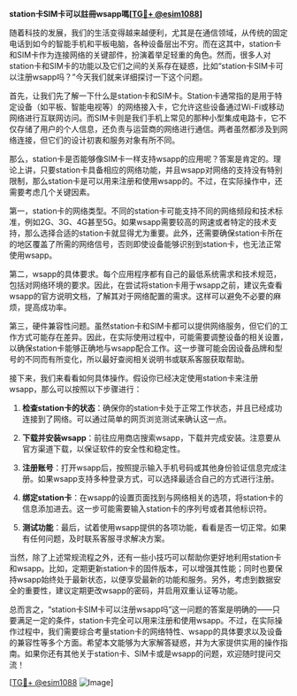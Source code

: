 **station卡SIM卡可以註冊wsapp嗎[[TG💪+ @esim1088](https://t.me/s/esim1088)]**

随着科技的发展，我们的生活变得越来越便利，尤其是在通信领域，从传统的固定电话到如今的智能手机和平板电脑，各种设备层出不穷。而在这其中，station卡和SIM卡作为连接网络的关键部件，扮演着举足轻重的角色。然而，很多人对station卡和SIM卡的功能以及它们之间的关系存在疑惑，比如“station卡SIM卡可以注册wsapp吗？”今天我们就来详细探讨一下这个问题。

首先，让我们先了解一下什么是station卡和SIM卡。Station卡通常指的是用于特定设备（如平板、智能电视等）的网络接入卡，它允许这些设备通过Wi-Fi或移动网络进行互联网访问。而SIM卡则是我们手机上常见的那种小型集成电路卡，它不仅存储了用户的个人信息，还负责与运营商的网络进行通信。两者虽然都涉及到网络连接，但它们的设计初衷和服务对象有所不同。

那么，station卡是否能够像SIM卡一样支持wsapp的应用呢？答案是肯定的。理论上讲，只要station卡具备相应的网络功能，并且wsapp对网络的支持没有特别限制，那么station卡是可以用来注册和使用wsapp的。不过，在实际操作中，还需要考虑几个关键因素。

第一，station卡的网络类型。不同的station卡可能支持不同的网络频段和技术标准，例如2G、3G、4G甚至5G。如果wsapp需要较高的网速或者特定的技术支持，那么选择合适的station卡就显得尤为重要。此外，还需要确保station卡所在的地区覆盖了所需的网络信号，否则即使设备能够识别到station卡，也无法正常使用wsapp。

第二，wsapp的具体要求。每个应用程序都有自己的最低系统需求和技术规范，包括对网络环境的要求。因此，在尝试将station卡用于wsapp之前，建议先查看wsapp的官方说明文档，了解其对于网络配置的需求。这样可以避免不必要的麻烦，提高成功率。

第三，硬件兼容性问题。虽然station卡和SIM卡都可以提供网络服务，但它们的工作方式可能存在差异。因此，在实际使用过程中，可能需要调整设备的相关设置，以确保station卡能够正确地与wsapp配合工作。这一步骤可能会因设备品牌和型号的不同而有所变化，所以最好查阅相关说明书或联系客服获取帮助。

接下来，我们来看看如何具体操作。假设你已经决定使用station卡来注册wsapp，那么可以按照以下步骤进行：

1. **检查station卡的状态**：确保你的station卡处于正常工作状态，并且已经成功连接到了网络。可以通过简单的网页浏览测试来确认这一点。
   
2. **下载并安装wsapp**：前往应用商店搜索wsapp，下载并完成安装。注意要从官方渠道下载，以保证软件的安全性和稳定性。

3. **注册账号**：打开wsapp后，按照提示输入手机号码或其他身份验证信息完成注册。如果wsapp支持多种登录方式，可以选择最适合自己的方式进行注册。

4. **绑定station卡**：在wsapp的设置页面找到与网络相关的选项，将station卡的信息添加进去。这一步可能需要输入station卡的序列号或者其他标识符。

5. **测试功能**：最后，试着使用wsapp提供的各项功能，看看是否一切正常。如果有任何问题，及时联系客服寻求解决方案。

当然，除了上述常规流程之外，还有一些小技巧可以帮助你更好地利用station卡和wsapp。比如，定期更新station卡的固件版本，可以增强其性能；同时也要保持wsapp始终处于最新状态，以便享受最新的功能和服务。另外，考虑到数据安全的重要性，建议定期更改wsapp的密码，并启用双重认证等功能。

总而言之，“station卡SIM卡可以注册wsapp吗”这一问题的答案是明确的——只要满足一定的条件，station卡完全可以用来注册和使用wsapp。不过，在实际操作过程中，我们需要综合考量station卡的网络特性、wsapp的具体要求以及设备的兼容性等多个方面。希望本文能够为大家解答疑惑，并为大家提供实用的操作指南。如果你还有其他关于station卡、SIM卡或是wsapp的问题，欢迎随时提问交流！

[[TG💪+ @esim1088](https://t.me/s/esim1088) ![Image](https://i.postimg.cc/4NQfJmqS/Snipaste-2025-05-13-00-14-12.png)]